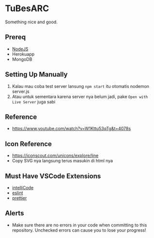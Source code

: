 # TuBesARC

Something nice and good.

## Prereq
- [NodeJS](https://nodejs.org/en/)
- Herokuapp
- MongoDB

## Setting Up Manually

1. Kalau mau coba test server lansung `npm start` itu otomatis nodemon server.js
2. Atau untuk sementara karena server nya belum jadi, pake `Open with Live Server` juga sabi

## Reference 

- https://www.youtube.com/watch?v=W1Kttu53qTg&t=4078s

## Icon Reference

- https://iconscout.com/unicons/explore/line
- Copy SVG nya langsung terus masukin di html nya

## Must Have VSCode Extensions

- [intelliCode](https://marketplace.visualstudio.com/items?itemName=VisualStudioExptTeam.vscodeintellicode)
- [eslint](https://marketplace.visualstudio.com/items?itemName=dbaeumer.vscode-eslint)
- [prettier](https://marketplace.visualstudio.com/items?itemName=esbenp.prettier-vscode)

## Alerts

- Make sure there are no errors in your code when committing to this repository. Unchecked errors can cause you to lose your progress!

